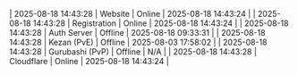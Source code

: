 | 2025-08-18 14:43:28 | Website | Online | 2025-08-18 14:43:24 |
| 2025-08-18 14:43:28 | Registration | Online | 2025-08-18 14:43:24 |
| 2025-08-18 14:43:28 | Auth Server | Offline | 2025-08-18 09:33:31 |
| 2025-08-18 14:43:28 | Kezan (PvE) | Offline | 2025-08-03 17:58:02 |
| 2025-08-18 14:43:28 | Gurubashi (PvP) | Offline | N/A |
| 2025-08-18 14:43:28 | Cloudflare | Online | 2025-08-18 14:43:24 |
